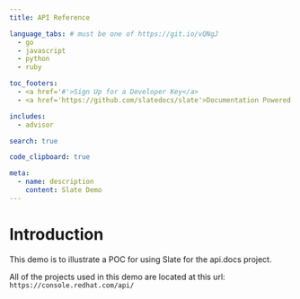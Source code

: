 ```yaml
---
title: API Reference

language_tabs: # must be one of https://git.io/vQNgJ
  - go
  - javascript
  - python
  - ruby

toc_footers:
  - <a href='#'>Sign Up for a Developer Key</a>
  - <a href='https://github.com/slatedocs/slate'>Documentation Powered by Slate</a>

includes:
  - advisor

search: true

code_clipboard: true

meta:
  - name: description
    content: Slate Demo
---
```


# Introduction

This demo is to illustrate a POC for using Slate for the api.docs project.

All of the projects used in this demo are located at this url: `https://console.redhat.com/api/`

